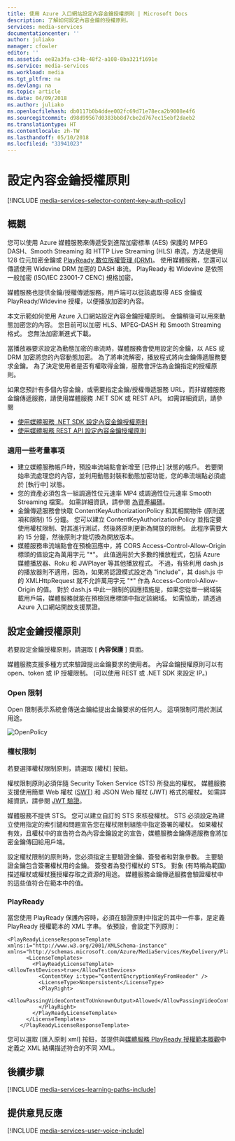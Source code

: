 ```yaml
---
title: 使用 Azure 入口網站設定內容金鑰授權原則 | Microsoft Docs
description: 了解如何設定內容金鑰的授權原則。
services: media-services
documentationcenter: ''
author: juliako
manager: cfowler
editor: ''
ms.assetid: ee82a3fa-c34b-48f2-a108-8ba321f1691e
ms.service: media-services
ms.workload: media
ms.tgt_pltfrm: na
ms.devlang: na
ms.topic: article
ms.date: 04/09/2018
ms.author: juliako
ms.openlocfilehash: db0117b0b4ddee002fc69d71e78eca2b9008e4f6
ms.sourcegitcommit: d98d99567d0383bb8d7cbe2d767ec15ebf2daeb2
ms.translationtype: HT
ms.contentlocale: zh-TW
ms.lasthandoff: 05/10/2018
ms.locfileid: "33941023"
---
```

# <a name="configure-a-content-key-authorization-policy"></a>設定內容金鑰授權原則
[!INCLUDE [media-services-selector-content-key-auth-policy](../../../includes/media-services-selector-content-key-auth-policy.md)]

## <a name="overview"></a>概觀
 您可以使用 Azure 媒體服務來傳遞受到進階加密標準 (AES) 保護的 MPEG DASH、Smooth Streaming 和 HTTP Live Streaming (HLS) 串流，方法是使用 128 位元加密金鑰或 [PlayReady 數位版權管理 (DRM)](https://www.microsoft.com/playready/overview/)。 使用媒體服務，您還可以傳遞使用 Widevine DRM 加密的 DASH 串流。 PlayReady 和 Widevine 是依照一般加密 (ISO/IEC 23001-7 CENC) 規格加密。

媒體服務也提供金鑰/授權傳遞服務，用戶端可以從該處取得 AES 金鑰或 PlayReady/Widevine 授權，以便播放加密的內容。

本文示範如何使用 Azure 入口網站設定內容金鑰授權原則。 金鑰稍後可以用來動態加密您的內容。 您目前可以加密 HLS、MPEG-DASH 和 Smooth Streaming 格式。 您無法加密漸進式下載。

當播放器要求設定為動態加密的串流時，媒體服務會使用設定的金鑰，以 AES 或 DRM 加密將您的內容動態加密。 為了將串流解密，播放程式將向金鑰傳遞服務要求金鑰。 為了決定使用者是否有權取得金鑰，服務會評估為金鑰指定的授權原則。

如果您預計有多個內容金鑰，或需要指定金鑰/授權傳遞服務 URL，而非媒體服務金鑰傳遞服務，請使用媒體服務 .NET SDK 或 REST API。 如需詳細資訊，請參閱

* [使用媒體服務 .NET SDK 設定內容金鑰授權原則](media-services-dotnet-configure-content-key-auth-policy.md)
* [使用媒體服務 REST API 設定內容金鑰授權原則](media-services-rest-configure-content-key-auth-policy.md)

### <a name="some-considerations-apply"></a>適用一些考量事項
* 建立媒體服務帳戶時，預設串流端點會新增至 [已停止] 狀態的帳戶。 若要開始串流處理您的內容，並利用動態封裝和動態加密功能，您的串流端點必須處於 [執行中] 狀態。 
* 您的資產必須包含一組調適性位元速率 MP4 或調適性位元速率 Smooth Streaming 檔案。 如需詳細資訊，請參閱 [為資產編碼](media-services-encode-asset.md)。
* 金鑰傳遞服務會快取 ContentKeyAuthorizationPolicy 和其相關物件 (原則選項和限制) 15 分鐘。 您可以建立 ContentKeyAuthorizationPolicy 並指定要使用權杖限制、對其進行測試，然後將原則更新為開放的限制。 此程序需要大約 15 分鐘，然後原則才能切換為開放版本。
* 媒體服務串流端點會在預檢回應中，將 CORS Access-Control-Allow-Origin 標頭的值設定為萬用字元 "\*"。 此值適用於大多數的播放程式，包括 Azure 媒體播放器、Roku 和 JWPlayer 等其他播放程式。 不過，有些利用 dash.js 的播放器則不適用，因為，如果將認證模式設定為 "include"，其 dash.js 中的 XMLHttpRequest 就不允許萬用字元 "\*" 作為 Access-Control-Allow-Origin 的值。 對於 dash.js 中此一限制的因應措施是，如果您從單一網域裝載用戶端，媒體服務就能在預檢回應標頭中指定該網域。 如需協助，請透過 Azure 入口網站開啟支援票證。

## <a name="configure-the-key-authorization-policy"></a>設定金鑰授權原則
若要設定金鑰授權原則，請選取 [ **內容保護** ] 頁面。

媒體服務支援多種方式來驗證提出金鑰要求的使用者。 內容金鑰授權原則可以有 open、token 或 IP 授權限制。 (可以使用 REST 或 .NET SDK 來設定 IP。)

### <a name="open-restriction"></a>Open 限制
Open 限制表示系統會傳送金鑰給提出金鑰要求的任何人。 這項限制可用於測試用途。

![OpenPolicy][open_policy]

### <a name="token-restriction"></a>權杖限制
若要選擇權杖限制原則，請選取 [權杖] 按鈕。

權杖限制原則必須伴隨 Security Token Service (STS) 所發出的權杖。 媒體服務支援使用簡單 Web 權杖 ([SWT](https://msdn.microsoft.com/library/gg185950.aspx#BKMK_2)) 和 JSON Web 權杖 (JWT) 格式的權杖。 如需詳細資訊，請參閱 [JWT 驗證](http://www.gtrifonov.com/2015/01/03/jwt-token-authentication-in-azure-media-services-and-dynamic-encryption/)。

媒體服務不提供 STS。 您可以建立自訂的 STS 來核發權杖。 STS 必須設定為建立使用指定的索引鍵和問題宣告您在權杖限制組態中指定簽署的權杖。 如果權杖有效，且權杖中的宣告符合為內容金鑰設定的宣告，媒體服務金鑰傳遞服務會將加密金鑰傳回給用戶端。

設定權杖限制的原則時，您必須指定主要驗證金鑰、簽發者和對象參數。 主要驗證金鑰包含簽署權杖用的金鑰。 簽發者為發行權杖的 STS。 對象 (有時稱為範圍) 描述權杖或權杖獲授權存取之資源的用途。 媒體服務金鑰傳遞服務會驗證權杖中的這些值符合在範本中的值。

### <a name="playready"></a>PlayReady
當您使用 PlayReady 保護內容時，必須在驗證原則中指定的其中一件事，是定義 PlayReady 授權範本的 XML 字串。 依預設，會設定下列原則：

    <PlayReadyLicenseResponseTemplate xmlns:i="http://www.w3.org/2001/XMLSchema-instance" xmlns="http://schemas.microsoft.com/Azure/MediaServices/KeyDelivery/PlayReadyTemplate/v1">
          <LicenseTemplates>
            <PlayReadyLicenseTemplate><AllowTestDevices>true</AllowTestDevices>
              <ContentKey i:type="ContentEncryptionKeyFromHeader" />
              <LicenseType>Nonpersistent</LicenseType>
              <PlayRight>
                <AllowPassingVideoContentToUnknownOutput>Allowed</AllowPassingVideoContentToUnknownOutput>
              </PlayRight>
            </PlayReadyLicenseTemplate>
          </LicenseTemplates>
        </PlayReadyLicenseResponseTemplate>

您可以選取 [匯入原則 xml] 按鈕，並提供與[媒體服務 PlayReady 授權範本概觀](media-services-playready-license-template-overview.md)中定義之 XML 結構描述符合的不同 XML。

## <a name="next-steps"></a>後續步驟
[!INCLUDE [media-services-learning-paths-include](../../../includes/media-services-learning-paths-include.md)]

## <a name="provide-feedback"></a>提供意見反應
[!INCLUDE [media-services-user-voice-include](../../../includes/media-services-user-voice-include.md)]

[open_policy]: ./media/media-services-portal-configure-content-key-auth-policy/media-services-protect-content-with-open-restriction.png
[token_policy]: ./media/media-services-key-authorization-policy/media-services-protect-content-with-token-restriction.png

